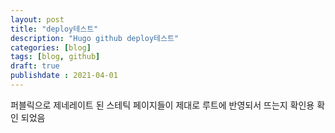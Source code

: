 ```yaml
---
layout: post
title: "deploy테스트"
description: "Hugo github deploy테스트"
categories: [blog]
tags: [blog, github]
draft: true
publishdate : 2021-04-01
---
```

퍼블릭으로 제네레이트 된 스테틱 페이지들이 제대로 루트에 반영되서 뜨는지 확인용
확인 되었음
